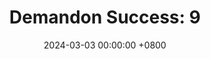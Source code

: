 ---
title: "Demandon Success: 9"
date: 2024-03-03 00:00:00 +0800
categories: [Blogging]
tag: [Blogging]
image: https://pbs.twimg.com/media/GHLB512WoAA_qk3?format=jpg&name=large
---